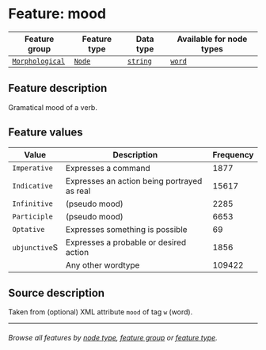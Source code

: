 # Feature: mood

Feature group | Feature type | Data type | Available for node types
---  | --- | --- | ---
[`Morphological`](featuresbygroup.md#morphological-features) | [`Node`](featuresbyfeaturetype.md#node-features) | [`string`](featuresbydatatype.md#string-datatype) | [`word`](featuresbynodetype.md#word-nodes)

## Feature description
Gramatical mood of a verb.

## Feature values 

Value | Description | Frequency
--- | --- | ---
`Imperative` | Expresses a command | 1877
`Indicative` | Expresses an action being portrayed as real | 15617
`Infinitive` | (pseudo mood) | 2285
`Participle` | (pseudo mood) | 6653
`Optative`| Expresses something is possible | 69
`ubjunctive`S | Expresses a probable or desired action | 1856
` ` | Any other wordtype | 109422

## Source description

Taken from (optional) XML attribute `mood` of tag `w` (word).

---
###### *Browse all features by [node type](featuresbynodetype.md#readme), [feature group](featuresbygroup.md#readme) or [feature type](featuresbyfeaturetype.md#readme).*